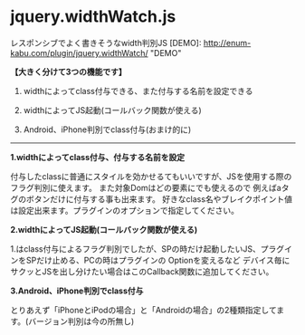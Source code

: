 # jquery.widthWatch.js


レスポンシブでよく書きそうなwidth判別JS
[DEMO]: http://enum-kabu.com/plugin/jquery.widthWatch/ "DEMO"


**【大きく分けて3つの機能です】**

1. widthによってclass付与できる、また付与する名前を設定できる

2. widthによってJS起動(コールバック関数が使える)

3. Android、iPhone判別でclass付与(おまけ的に)

---------------------------------------------------------------------------

**1.widthによってclass付与、付与する名前を設定**

付与したclassに普通にスタイルを効かせるてもいいですが、JSを使用する際のフラグ判別に使えます。
また対象Domはどの要素にでも使えるので 例えばaタグのボタンだけに付与する事も出来ます。
好きなclass名やブレイクポイント値は設定出来ます。プラグインのオプションで指定してください。

**2.widthによってJS起動(コールバック関数が使える)**

1.はclass付与によるフラグ判別でしたが、SPの時だけ起動したいJS、プラグインをSPだけ止める、PCの時はプラグインの Optionを変えるなど
デバイス毎にサクッとJSを出し分けたい場合はこのCallback関数に追加してください。

**3.Android、iPhone判別でclass付与**

とりあえず「iPhoneとiPodの場合」と「Androidの場合」の2種類指定してます。(バージョン判別は今の所無し)
